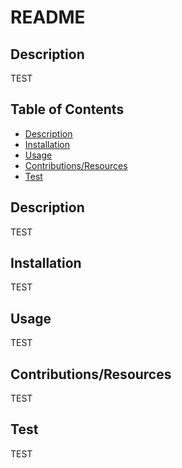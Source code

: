 # README
  ## Description
  
  TEST

 ## Table of Contents
 - [Description](#description)
 - [Installation](#installation)
 - [Usage](#usage)
 - [Contributions/Resources](#contribution)
 - [Test](#test)

 ## Description
 TEST

 ## Installation
 TEST

 ## Usage
 TEST

 ## Contributions/Resources
 TEST

 ## Test
 TEST

